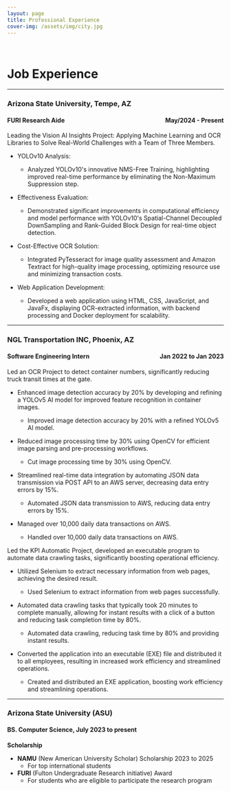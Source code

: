 ```yaml
---
layout: page
title: Professional Experience
cover-img: /assets/img/city.jpg
---
```


<br/>


# Job Experience

---

### Arizona State University, Tempe, AZ
#### FURI Research Aide <span style="float: right;">May/2024 - Present</span>

Leading the Vision AI Insights Project: Applying Machine Learning and OCR Libraries to Solve Real-World Challenges with a Team of Three Members.


* YOLOv10 Analysis:
  * Analyzed YOLOv10's innovative NMS-Free Training, highlighting improved real-time performance by eliminating the Non-Maximum Suppression step.

* Effectiveness Evaluation:
  * Demonstrated significant improvements in computational efficiency and model performance with YOLOv10's Spatial-Channel Decoupled DownSampling and Rank-Guided Block Design for real-time object detection.

* Cost-Effective OCR Solution:
  * Integrated PyTesseract for image quality assessment and Amazon Textract for high-quality image processing, optimizing resource use and minimizing transaction costs.

* Web Application Development:
  * Developed a web application using HTML, CSS, JavaScript, and JavaFx, displaying OCR-extracted information, with backend processing and Docker deployment for scalability.

---

### NGL Transportation INC, Phoenix, AZ
#### Software Engineering Intern <span style="float: right;">Jan 2022 to Jan 2023</span>
Led an OCR Project to detect container numbers, significantly reducing truck transit times at the gate.

* Enhanced image detection accuracy by 20% by developing and refining a YOLOv5 AI model for improved feature recognition in container images.
  * Improved image detection accuracy by 20% with a refined YOLOv5 AI model.

* Reduced image processing time by 30% using OpenCV for efficient image parsing and pre-processing workflows.
  * Cut image processing time by 30% using OpenCV.

* Streamlined real-time data integration by automating JSON data transmission via POST API to an AWS server, decreasing data entry errors by 15%.
  * Automated JSON data transmission to AWS, reducing data entry errors by 15%.

* Managed over 10,000 daily data transactions on AWS.
  * Handled over 10,000 daily data transactions on AWS.

Led the KPI Automatic Project, developed an executable program to automate data crawling tasks, significantly boosting operational efficiency.

* Utilized Selenium to extract necessary information from web pages, achieving the desired result.
  * Used Selenium to extract information from web pages successfully.

* Automated data crawling tasks that typically took 20 minutes to complete manually, allowing for instant results with a click of a button and reducing task completion time by 80%.
  * Automated data crawling, reducing task time by 80% and providing instant results.

* Converted the application into an executable (EXE) file and distributed it to all employees, resulting in increased work efficiency and streamlined operations.
  * Created and distributed an EXE application, boosting work efficiency and streamlining operations.

---

### Arizona State University (ASU)
#### BS. Computer Science, July 2023 to present
**Scholarship**
* **NAMU** (New American University Scholar) Scholarship 2023 to 2025
  * For top international students
* **FURI** (Fulton Undergraduate Research initiative) Award
  * For students who are eligible to participate the research program
